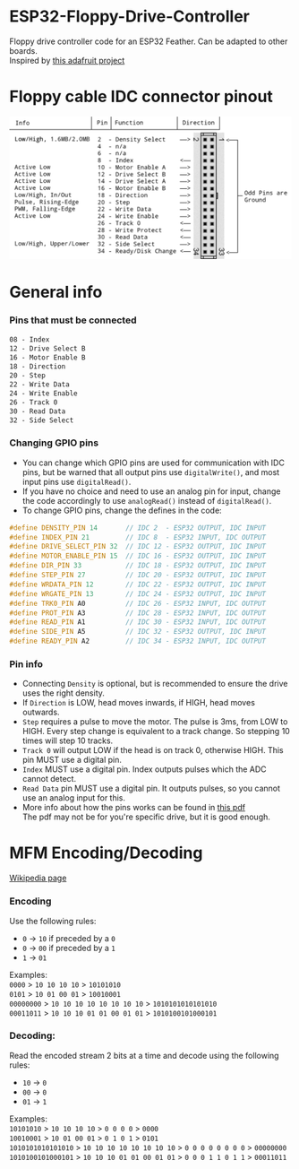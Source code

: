 # ESP32-Floppy-Drive-Controller
Floppy drive controller code for an ESP32 Feather. Can be adapted to other boards.  
Inspired by [this adafruit project](https://github.com/adafruit/Adafruit_Floppy/tree/main)

# Floppy cable IDC connector pinout
![pinout diagram](https://github.com/michael-gif/ESP32-Floppy-Drive-Controller/blob/main/resources/idc_connector_pinout.png)

# General info
### Pins that must be connected
```
08 - Index
12 - Drive Select B
16 - Motor Enable B
18 - Direction
20 - Step
22 - Write Data
24 - Write Enable
26 - Track 0
30 - Read Data
32 - Side Select
```

### Changing GPIO pins
- You can change which GPIO pins are used for communication with IDC pins, but be warned that all output pins use `digitalWrite()`, and most input pins use `digitalRead()`.
- If you have no choice and need to use an analog pin for input, change the code accordingly to use `analogRead()` instead of `digitalRead()`.
- To change GPIO pins, change the defines in the code:
```C++
#define DENSITY_PIN 14       // IDC 2  - ESP32 OUTPUT, IDC INPUT
#define INDEX_PIN 21         // IDC 8  - ESP32 INPUT, IDC OUTPUT
#define DRIVE_SELECT_PIN 32  // IDC 12 - ESP32 OUTPUT, IDC INPUT
#define MOTOR_ENABLE_PIN 15  // IDC 16 - ESP32 OUTPUT, IDC INPUT
#define DIR_PIN 33           // IDC 18 - ESP32 OUTPUT, IDC INPUT
#define STEP_PIN 27          // IDC 20 - ESP32 OUTPUT, IDC INPUT
#define WRDATA_PIN 12        // IDC 22 - ESP32 OUTPUT, IDC INPUT
#define WRGATE_PIN 13        // IDC 24 - ESP32 OUTPUT, IDC INPUT
#define TRK0_PIN A0          // IDC 26 - ESP32 INPUT, IDC OUTPUT
#define PROT_PIN A3          // IDC 28 - ESP32 INPUT, IDC OUTPUT
#define READ_PIN A1          // IDC 30 - ESP32 INPUT, IDC OUTPUT
#define SIDE_PIN A5          // IDC 32 - ESP32 OUTPUT, IDC INPUT
#define READY_PIN A2         // IDC 34 - ESP32 INPUT, IDC OUTPUT
```

### Pin info
- Connecting `Density` is optional, but is recommended to ensure the drive uses the right density.
- If `Direction` is LOW, head moves inwards, if HIGH, head moves outwards.
- `Step` requires a pulse to move the motor. The pulse is 3ms, from LOW to HIGH. Every step change is equivalent to a track change. So stepping 10 times will step 10 tracks.
- `Track 0` will output LOW if the head is on track 0, otherwise HIGH. This pin MUST use a digital pin.
- `Index` MUST use a digital pin. Index outputs pulses which the ADC cannot detect.
- `Read Data` pin MUST use a digital pin. It outputs pulses, so you cannot use an analog input for this.
- More info about how the pins works can be found in [this pdf](https://github.com/michael-gif/ESP32-Floppy-Drive-Controller/blob/main/resources/SAMSUNG-SFD321B-070103.pdf)  
The pdf may not be for you're specific drive, but it is good enough.

# MFM Encoding/Decoding

[Wikipedia page](https://en.wikipedia.org/wiki/Modified_frequency_modulation#MFM_coding)

### Encoding
Use the following rules:
- `0` -> `10` if preceded by a `0`
- `0` -> `00` if preceded by a `1`
- `1` -> `01`

Examples:  
`0000` > `10 10 10 10` > `10101010`  
`0101` > `10 01 00 01` > `10010001`  
`00000000` > `10 10 10 10 10 10 10 10` > `1010101010101010`  
`00011011` > `10 10 10 01 01 00 01 01` > `1010100101000101`

### Decoding:  
Read the encoded stream 2 bits at a time and decode using the following rules:
- `10` -> `0`
- `00` -> `0`
- `01` -> `1`

Examples:  
`10101010` > `10 10 10 10` > `0 0 0 0` > `0000`  
`10010001` > `10 01 00 01` > `0 1 0 1` > `0101`  
`1010101010101010` > `10 10 10 10 10 10 10 10` > `0 0 0 0 0 0 0 0` > `00000000`  
`1010100101000101` > `10 10 10 01 01 00 01 01` > `0 0 0 1 1 0 1 1` > `00011011`